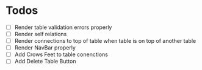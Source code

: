 Todos
=====
- [ ] Render table validation errors properly
- [ ] Render self relations
- [ ] Render connections to top of table when table is on top of another table
- [ ] Render NavBar properly
- [ ] Add Crows Feet to table conenctions
- [ ] Add Delete Table Button